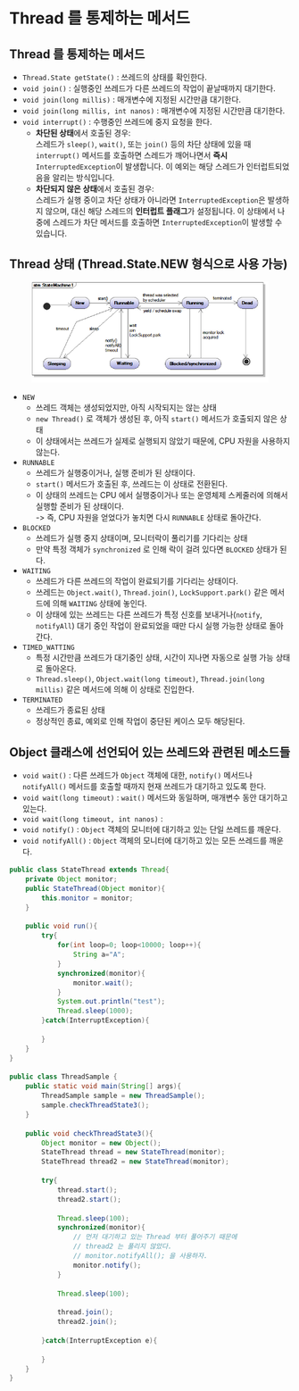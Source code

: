 # Thread 를 통제하는 메서드

## Thread 를 통제하는 메서드

* `Thread.State getState()` : 쓰레드의 상태를 확인한다.
* `void join()` : 실행중인 쓰레드가 다른 쓰레드의 작업이 끝날때까지 대기한다.
* `void join(long millis)` : 매개변수에 지정된 시간만큼 대기한다.
* `void join(long millis, int nanos)` : 매개변수에 지정된 시간만큼 대기한다.
* `void interrupt()` : 수행중인 쓰레드에 중지 요청을 한다.
  * **차단된 상태**에서 호출된 경우:\
    스레드가 `sleep()`, `wait()`, 또는 `join()` 등의 차단 상태에 있을 때 `interrupt()` 메서드를 호출하면 스레드가 깨어나면서 **즉시** `InterruptedException`이 발생합니다. 이 예외는 해당 스레드가 인터럽트되었음을 알리는 방식입니다.
  * **차단되지 않은 상태**에서 호출된 경우:\
    스레드가 실행 중이고 차단 상태가 아니라면 `InterruptedException`은 발생하지 않으며, 대신 해당 스레드의 **인터럽트 플래그**가 설정됩니다. 이 상태에서 나중에 스레드가 차단 메서드를 호출하면 `InterruptedException`이 발생할 수 있습니다.

## Thread 상태 (Thread.State.NEW 형식으로 사용 가능)

<figure><img src="../../../.gitbook/assets/image (2) (1) (1).png" alt=""><figcaption></figcaption></figure>

* `NEW`&#x20;
  * 쓰레드 객체는 생성되었지만, 아직 시작되지는 않는 상태
  * `new Thread()` 로 객체가 생성된 후, 아직 `start()` 메서드가 호출되지 않은 상태&#x20;
  * 이 상태에서는 쓰레드가 실제로 실행되지 않았기 때문에, CPU 자원을 사용하지 않는다.&#x20;
* `RUNNABLE`&#x20;
  * 쓰레드가 실행중이거나, 실행 준비가 된 상태이다.&#x20;
  * `start()` 메서드가 호출된 후, 쓰레드는 이 상태로 전환된다.&#x20;
  * 이 상태의 쓰레드는 CPU 에서 실행중이거나 또는 운영체제 스케줄러에 의해서 실행할 준비가 된 상태이다. \
    \-> 즉, CPU 자원을 얻었다가 놓치면 다시 `RUNNABLE` 상태로 돌아간다.&#x20;
* `BLOCKED`
  * 쓰레드가 실행 중지 상태이며, 모니터락이 풀리기를 기다리는 상태
  * 만약 특정 객체가 `synchronized` 로 인해 락이 걸려 있다면 `BLOCKED` 상태가 된다.&#x20;
* `WAITING`&#x20;
  * 쓰레드가 다른 쓰레드의 작업이 완료되기를 기다리는 상태이다.&#x20;
  * 쓰레드는 `Object.wait()`, `Thread.join()`, `LockSupport.park()` 같은 메서드에 의해 `WAITING` 상태에 놓인다.&#x20;
  * 이 상태에 있는 쓰레드는 다른 쓰레드가 특정 신호를 보내거나(`notify`, `notifyAll`) 대기 중인 작업이 완료되었을 때만 다시 실행 가능한 상태로 돌아간다.&#x20;
* `TIMED_WATTING`
  * 특정 시간만큼 쓰레드가 대기중인 상태, 시간이 지나면 자동으로 실행 가능 상태로 돌아온다.&#x20;
  * `Thread.sleep()`, `Object.wait(long timeout)`, `Thread.join(long millis)` 같은 메서드에 의해 이 상태로 진입한다.&#x20;
* `TERMINATED`&#x20;
  * 쓰레드가 종료된 상태
  * 정상적인 종료, 예외로 인해 작업이 중단된 케이스 모두 해당된다.&#x20;

## Object 클래스에 선언되어 있는 쓰레드와 관련된 메소드들

* `void wait()` : 다른 쓰레드가 `Object` 객체에 대한, `notify()` 메서드나 `notifyAll()` 메서드를 호출할 때까지 현재 쓰레드가 대기하고 있도록 한다.
* `void wait(long timeout)` : `wait()` 메서드와 동일하며, 매개변수 동안 대기하고 있는다.
* `void wait(long timeout, int nanos)` :
* `void notify()` : `Object` 객체의 모니터에 대기하고 있는 단일 쓰레드를 깨운다.
* `void notifyAll()` : `Object` 객체의 모니터에 대기하고 있는 모든 쓰레드를 깨운다.

```java
public class StateThread extends Thread{
    private Object monitor;
    public StateThread(Object monitor){
        this.monitor = monitor;
    }
    
    public void run(){
        try{
            for(int loop=0; loop<10000; loop++){
                String a="A";
            }
            synchronized(monitor){
                monitor.wait();
            }
            System.out.println("test");
            Thread.sleep(1000);
        }catch(InterruptException){
        
        }
    }
}

public class ThreadSample {
    public static void main(String[] args){
        ThreadSample sample = new ThreadSample();
        sample.checkThreadState3();
    }
    
    public void checkThreadState3(){
        Object monitor = new Object();
        StateThread thread = new StateThread(monitor);
        StateThread thread2 = new StateThread(monitor);
        
        try{
            thread.start();
            thread2.start();
            
            Thread.sleep(100);
            synchronized(monitor){
                // 먼저 대기하고 있는 Thread 부터 풀어주기 때문에 
                // thread2 는 풀리지 않았다. 
                // monitor.notifyAll(); 을 사용하자.
                monitor.notify();
            }
            
            Thread.sleep(100);
            
            thread.join();
            thread2.join();
            
        }catch(InterruptException e){
        
        }
    }
}
```

##
